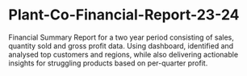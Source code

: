 # Plant-Co-Financial-Report-23-24

Financial Summary Report for a two year period consisting of sales, quantity sold and gross profit data. Using dashboard, identified and analysed top customers and regions, while also delivering actionable insights for struggling products based on per-quarter profit.
